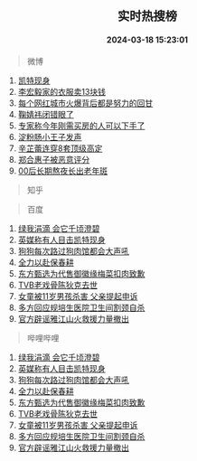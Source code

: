 <div align="center"><h2>实时热搜榜</h2><h4>2024-03-18 15:23:01</h4></div>

> 微博  

1. [凯特现身](https://s.weibo.com/weibo?q=%23%E5%87%AF%E7%89%B9%E7%8E%B0%E8%BA%AB%23&t=31&band_rank=1&Refer=top)<br />
2. [李宏毅家的衣服卖13块钱](https://s.weibo.com/weibo?q=%E6%9D%8E%E5%AE%8F%E6%AF%85%E5%AE%B6%E7%9A%84%E8%A1%A3%E6%9C%8D%E5%8D%9613%E5%9D%97%E9%92%B1&t=31&band_rank=2&Refer=top)<br />
3. [每个网红城市火爆背后都是努力的回甘](https://s.weibo.com/weibo?q=%23%E6%AF%8F%E4%B8%AA%E7%BD%91%E7%BA%A2%E5%9F%8E%E5%B8%82%E7%81%AB%E7%88%86%E8%83%8C%E5%90%8E%E9%83%BD%E6%98%AF%E5%8A%AA%E5%8A%9B%E7%9A%84%E5%9B%9E%E7%94%98%23&t=31&band_rank=3&Refer=top)<br />
4. [鞠婧祎闭错眼了](https://s.weibo.com/weibo?q=%23%E9%9E%A0%E5%A9%A7%E7%A5%8E%E9%97%AD%E9%94%99%E7%9C%BC%E4%BA%86%23&t=31&band_rank=4&Refer=top)<br />
5. [专家称今年刚需买房的人可以下手了](https://s.weibo.com/weibo?q=%23%E4%B8%93%E5%AE%B6%E7%A7%B0%E4%BB%8A%E5%B9%B4%E5%88%9A%E9%9C%80%E4%B9%B0%E6%88%BF%E7%9A%84%E4%BA%BA%E5%8F%AF%E4%BB%A5%E4%B8%8B%E6%89%8B%E4%BA%86%23&t=31&band_rank=5&Refer=top)<br />
6. [淀粉肠小王子发声](https://s.weibo.com/weibo?q=%23%E6%B7%80%E7%B2%89%E8%82%A0%E5%B0%8F%E7%8E%8B%E5%AD%90%E5%8F%91%E5%A3%B0%23&t=31&band_rank=6&Refer=top)<br />
7. [辛芷蕾连穿8套顶级高定](https://s.weibo.com/weibo?q=%23%E8%BE%9B%E8%8A%B7%E8%95%BE%E8%BF%9E%E7%A9%BF8%E5%A5%97%E9%A1%B6%E7%BA%A7%E9%AB%98%E5%AE%9A%23&t=31&band_rank=7&Refer=top)<br />
8. [郑合惠子被恶意评分](https://s.weibo.com/weibo?q=%23%E9%83%91%E5%90%88%E6%83%A0%E5%AD%90%E8%A2%AB%E6%81%B6%E6%84%8F%E8%AF%84%E5%88%86%23&t=31&band_rank=8&Refer=top)<br />
9. [00后长期熬夜长出老年斑](https://s.weibo.com/weibo?q=%2300%E5%90%8E%E9%95%BF%E6%9C%9F%E7%86%AC%E5%A4%9C%E9%95%BF%E5%87%BA%E8%80%81%E5%B9%B4%E6%96%91%23&t=31&band_rank=9&Refer=top)<br />

> 知乎  


> 百度  

1. [绿我涓滴 会它千顷澄碧](https://www.baidu.com/s?wd=%E7%BB%BF%E6%88%91%E6%B6%93%E6%BB%B4+%E4%BC%9A%E5%AE%83%E5%8D%83%E9%A1%B7%E6%BE%84%E7%A2%A7&sa=fyb_news&rsv_dl=fyb_news)<br />
2. [英媒称有人目击凯特现身](https://www.baidu.com/s?wd=%E8%8B%B1%E5%AA%92%E7%A7%B0%E6%9C%89%E4%BA%BA%E7%9B%AE%E5%87%BB%E5%87%AF%E7%89%B9%E7%8E%B0%E8%BA%AB&sa=fyb_news&rsv_dl=fyb_news)<br />
3. [狗狗每次路过狗肉馆都会大声吼](https://www.baidu.com/s?wd=%E7%8B%97%E7%8B%97%E6%AF%8F%E6%AC%A1%E8%B7%AF%E8%BF%87%E7%8B%97%E8%82%89%E9%A6%86%E9%83%BD%E4%BC%9A%E5%A4%A7%E5%A3%B0%E5%90%BC&sa=fyb_news&rsv_dl=fyb_news)<br />
4. [全力以赴保春耕](https://www.baidu.com/s?wd=%E5%85%A8%E5%8A%9B%E4%BB%A5%E8%B5%B4%E4%BF%9D%E6%98%A5%E8%80%95&sa=fyb_news&rsv_dl=fyb_news)<br />
5. [东方甄选为代售御徽缘梅菜扣肉致歉](https://www.baidu.com/s?wd=%E4%B8%9C%E6%96%B9%E7%94%84%E9%80%89%E4%B8%BA%E4%BB%A3%E5%94%AE%E5%BE%A1%E5%BE%BD%E7%BC%98%E6%A2%85%E8%8F%9C%E6%89%A3%E8%82%89%E8%87%B4%E6%AD%89&sa=fyb_news&rsv_dl=fyb_news)<br />
6. [TVB老戏骨陈狄克去世](https://www.baidu.com/s?wd=TVB%E8%80%81%E6%88%8F%E9%AA%A8%E9%99%88%E7%8B%84%E5%85%8B%E5%8E%BB%E4%B8%96&sa=fyb_news&rsv_dl=fyb_news)<br />
7. [女童被11岁男孩杀害 父亲提起申诉](https://www.baidu.com/s?wd=%E5%A5%B3%E7%AB%A5%E8%A2%AB11%E5%B2%81%E7%94%B7%E5%AD%A9%E6%9D%80%E5%AE%B3+%E7%88%B6%E4%BA%B2%E6%8F%90%E8%B5%B7%E7%94%B3%E8%AF%89&sa=fyb_news&rsv_dl=fyb_news)<br />
8. [多方回应规培生医院卫生间割颈自杀](https://www.baidu.com/s?wd=%E5%A4%9A%E6%96%B9%E5%9B%9E%E5%BA%94%E8%A7%84%E5%9F%B9%E7%94%9F%E5%8C%BB%E9%99%A2%E5%8D%AB%E7%94%9F%E9%97%B4%E5%89%B2%E9%A2%88%E8%87%AA%E6%9D%80&sa=fyb_news&rsv_dl=fyb_news)<br />
9. [官方辟谣雅江山火救援力量撤出](https://www.baidu.com/s?wd=%E5%AE%98%E6%96%B9%E8%BE%9F%E8%B0%A3%E9%9B%85%E6%B1%9F%E5%B1%B1%E7%81%AB%E6%95%91%E6%8F%B4%E5%8A%9B%E9%87%8F%E6%92%A4%E5%87%BA&sa=fyb_news&rsv_dl=fyb_news)<br />

> 哔哩哔哩  

1. [绿我涓滴 会它千顷澄碧](https://www.baidu.com/s?wd=%E7%BB%BF%E6%88%91%E6%B6%93%E6%BB%B4+%E4%BC%9A%E5%AE%83%E5%8D%83%E9%A1%B7%E6%BE%84%E7%A2%A7&sa=fyb_news&rsv_dl=fyb_news)<br />
2. [英媒称有人目击凯特现身](https://www.baidu.com/s?wd=%E8%8B%B1%E5%AA%92%E7%A7%B0%E6%9C%89%E4%BA%BA%E7%9B%AE%E5%87%BB%E5%87%AF%E7%89%B9%E7%8E%B0%E8%BA%AB&sa=fyb_news&rsv_dl=fyb_news)<br />
3. [狗狗每次路过狗肉馆都会大声吼](https://www.baidu.com/s?wd=%E7%8B%97%E7%8B%97%E6%AF%8F%E6%AC%A1%E8%B7%AF%E8%BF%87%E7%8B%97%E8%82%89%E9%A6%86%E9%83%BD%E4%BC%9A%E5%A4%A7%E5%A3%B0%E5%90%BC&sa=fyb_news&rsv_dl=fyb_news)<br />
4. [全力以赴保春耕](https://www.baidu.com/s?wd=%E5%85%A8%E5%8A%9B%E4%BB%A5%E8%B5%B4%E4%BF%9D%E6%98%A5%E8%80%95&sa=fyb_news&rsv_dl=fyb_news)<br />
5. [东方甄选为代售御徽缘梅菜扣肉致歉](https://www.baidu.com/s?wd=%E4%B8%9C%E6%96%B9%E7%94%84%E9%80%89%E4%B8%BA%E4%BB%A3%E5%94%AE%E5%BE%A1%E5%BE%BD%E7%BC%98%E6%A2%85%E8%8F%9C%E6%89%A3%E8%82%89%E8%87%B4%E6%AD%89&sa=fyb_news&rsv_dl=fyb_news)<br />
6. [TVB老戏骨陈狄克去世](https://www.baidu.com/s?wd=TVB%E8%80%81%E6%88%8F%E9%AA%A8%E9%99%88%E7%8B%84%E5%85%8B%E5%8E%BB%E4%B8%96&sa=fyb_news&rsv_dl=fyb_news)<br />
7. [女童被11岁男孩杀害 父亲提起申诉](https://www.baidu.com/s?wd=%E5%A5%B3%E7%AB%A5%E8%A2%AB11%E5%B2%81%E7%94%B7%E5%AD%A9%E6%9D%80%E5%AE%B3+%E7%88%B6%E4%BA%B2%E6%8F%90%E8%B5%B7%E7%94%B3%E8%AF%89&sa=fyb_news&rsv_dl=fyb_news)<br />
8. [多方回应规培生医院卫生间割颈自杀](https://www.baidu.com/s?wd=%E5%A4%9A%E6%96%B9%E5%9B%9E%E5%BA%94%E8%A7%84%E5%9F%B9%E7%94%9F%E5%8C%BB%E9%99%A2%E5%8D%AB%E7%94%9F%E9%97%B4%E5%89%B2%E9%A2%88%E8%87%AA%E6%9D%80&sa=fyb_news&rsv_dl=fyb_news)<br />
9. [官方辟谣雅江山火救援力量撤出](https://www.baidu.com/s?wd=%E5%AE%98%E6%96%B9%E8%BE%9F%E8%B0%A3%E9%9B%85%E6%B1%9F%E5%B1%B1%E7%81%AB%E6%95%91%E6%8F%B4%E5%8A%9B%E9%87%8F%E6%92%A4%E5%87%BA&sa=fyb_news&rsv_dl=fyb_news)<br />

